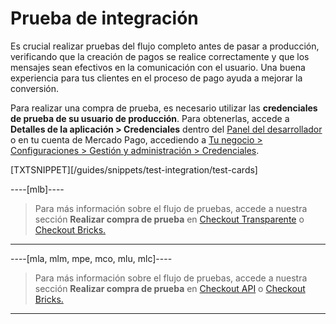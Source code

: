 # Prueba de integración

Es crucial realizar pruebas del flujo completo antes de pasar a producción, verificando que la creación de pagos se realice correctamente y que los mensajes sean efectivos en la comunicación con el usuario. Una buena experiencia para tus clientes en el proceso de pago ayuda a mejorar la conversión.

Para realizar una compra de prueba, es necesario utilizar las **credenciales de prueba de su usuario de producción**. Para obtenerlas, accede a **Detalles de la aplicación > Credenciales** dentro del [Panel del desarrollador](/developers/panel/app) o en tu cuenta de Mercado Pago, accediendo a [Tu negocio > Configuraciones > Gestión y administración > Credenciales](https://www.mercadopago[FAKER][URL][DOMAIN]/settings/account/credentials).

[TXTSNIPPET][/guides/snippets/test-integration/test-cards]

----[mlb]----
> Para más información sobre el flujo de pruebas, accede a nuestra sección **Realizar compra de prueba** en [Checkout Transparente](/developers/es/docs/checkout-api/integration-test/make-test-purchase) o [Checkout Bricks.](/developers/es/docs/checkout-bricks/integration-test/test-payment-flow)

------------
----[mla, mlm, mpe, mco, mlu, mlc]----
> Para más información sobre el flujo de pruebas, accede a nuestra sección **Realizar compra de prueba** en [Checkout API](/developers/es/docs/checkout-api/integration-test/make-test-purchase) o [Checkout Bricks.](/developers/es/docs/checkout-bricks/integration-test/test-payment-flow)

------------